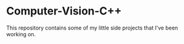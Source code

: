 # Computer-Vision-C++
This repository contains some of my little side projects that I've been working on.
